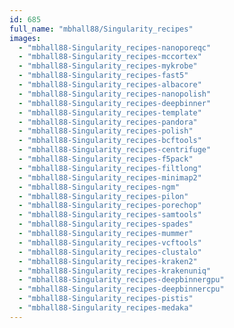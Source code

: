 ```yaml
---
id: 685
full_name: "mbhall88/Singularity_recipes"
images: 
  - "mbhall88-Singularity_recipes-nanoporeqc"
  - "mbhall88-Singularity_recipes-mccortex"
  - "mbhall88-Singularity_recipes-mykrobe"
  - "mbhall88-Singularity_recipes-fast5"
  - "mbhall88-Singularity_recipes-albacore"
  - "mbhall88-Singularity_recipes-nanopolish"
  - "mbhall88-Singularity_recipes-deepbinner"
  - "mbhall88-Singularity_recipes-template"
  - "mbhall88-Singularity_recipes-pandora"
  - "mbhall88-Singularity_recipes-polish"
  - "mbhall88-Singularity_recipes-bcftools"
  - "mbhall88-Singularity_recipes-centrifuge"
  - "mbhall88-Singularity_recipes-f5pack"
  - "mbhall88-Singularity_recipes-filtlong"
  - "mbhall88-Singularity_recipes-minimap2"
  - "mbhall88-Singularity_recipes-ngm"
  - "mbhall88-Singularity_recipes-pilon"
  - "mbhall88-Singularity_recipes-porechop"
  - "mbhall88-Singularity_recipes-samtools"
  - "mbhall88-Singularity_recipes-spades"
  - "mbhall88-Singularity_recipes-mummer"
  - "mbhall88-Singularity_recipes-vcftools"
  - "mbhall88-Singularity_recipes-clustalo"
  - "mbhall88-Singularity_recipes-kraken2"
  - "mbhall88-Singularity_recipes-krakenuniq"
  - "mbhall88-Singularity_recipes-deepbinnergpu"
  - "mbhall88-Singularity_recipes-deepbinnercpu"
  - "mbhall88-Singularity_recipes-pistis"
  - "mbhall88-Singularity_recipes-medaka"
---
```

